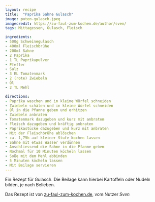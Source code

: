 ```yaml
---
layout: recipe
title:  "Paprika Sahne Gulasch"
image: puten-gulasch.jpeg
imagecredit: https://zu-faul-zum-kochen.de/author/sven/
tags: Mittagessen, Gulasch, Fleisch

ingredients:
- 500g Schweinegulasch
- 400ml Fleischbrühe
- 200ml Sahne
- 2 Paprika
- 1 TL Paprikapulver
- Pfeffer
- Salz
- 3 EL Tomatenmark
- 2 (rote) Zwiebeln
- Öl
- 2 TL Mehl

directions:
- Paprika waschen und in kleine Würfel schneiden
- Zwiebeln schälen und in kleine Würfel schneiden
- Öl in die Pfanne geben und erhitzen
- Zwiebeln anbraten
- Tomatenmark dazugeben und kurz mit anbraten
- Fleisch dazugeben und kräftig anbraten
- Paprikastücke dazugeben und kurz mit anbraten
- Mit der Fleischbrühe ablöschen
- ca. 1,75h auf kleiner Stufe kochen lassen
- Sahne mit etwas Wasser verdünnen
- Anschliessend die Sahne in die Pfanne geben
- Nochmal für 10 Minuten köcheln lassen
- Soße mit dem Mehl abbinden
- 5 Minuten köcheln lassen
- Mit Beilage servieren
---
```


Ein Rezept für Gulasch. Die Beilage kann hierbei Kartoffeln oder Nudeln bilden, je nach Belieben.

Das Rezept ist von [zu-faul-zum-kochen.de](https://zu-faul-zum-kochen.de/paprika-sahne-gulasch/), vom Nutzer *Sven*
